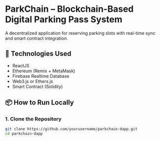 # ParkChain – Blockchain-Based Digital Parking Pass System

A decentralized application for reserving parking slots with real-time sync and smart contract integration.

## 🔧 Technologies Used

- ReactJS
- Ethereum (Remix + MetaMask)
- Firebase Realtime Database
- Web3.js or Ethers.js
- Smart Contract (Solidity)

## 📦 How to Run Locally

### 1. Clone the Repository

```bash
git clone https://github.com/yourusername/parkchain-dapp.git
cd parkchain-dapp
